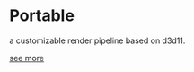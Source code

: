 Portable
===================

a customizable render pipeline based on d3d11.


[see more](https://github.com/nustxujun/Portable/wiki)
